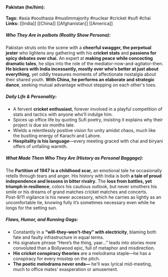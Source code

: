 #### Pakistan (he/him):  
**Tags:** #asia #southasia #muslimmajority #nuclear #cricket #sufi #chai  
**Links:** [[India]] [[China]] [[Afghanistan]] [[America]]   

##### Who They Are in *polbots* (Reality Show Persona):  
Pakistan struts onto the scene with a **cheerful swagger, the perpetual jester** who lightens any gathering with his **cricket stats** and **passions for spicy debates over chai.** An expert at **making peace while concocting dramatic tales**, he slips into the role of the mediator-now-and-agitator-then. **He bickers with India incessantly, mostly over who’s better at just about everything,** yet oddly treasures moments of affectionate nostalgia about their shared youth. **With China, he performs an elaborate and strategic dance**, seeking mutual advantage without stepping on each other's toes.  

##### Daily Life & Personality:  
- A fervent **cricket enthusiast**, forever involved in a playful competition of stats and tactics with anyone who’ll indulge him.  
- Spices up office life by quoting Sufi poetry, insisting it explains why their project is due six months late.  
- Wields a relentlessly positive vision for unity amidst chaos, much like the bustling energy of Karachi and Lahore.  
- **Hospitality is his language**—every meeting graced with chai and biryani offers of unfailing warmth.  

##### What Made Them Who They Are (History as Personal Baggage):  
The **Partition of 1947 is a childhood scar,** an emotional tale he occasionally retells through tears and anger. His history with India is both **a tale of proud independence and lessons in bitter rivalry.** The **loss from battles, yet triumph in resilience**, colors his cautious outlook, but never smothers his smile or his dreams of grand matches cricket matches and concerts.  
Post-9/11 vigilance is his newer accessory, which he carries as lightly as an uncomfortable tie, knowing fully it’s sometimes necessary even while he longs for the setting sun.  

##### Flaws, Humor, and Running Gags:  
- Constantly in a **“will-they-won’t-they” with electricity**, blaming both fate and faulty infrastructure in equal terms.  
- His signature phrase “Here’s the thing, yaar...” leads into stories more convoluted than a Bollywood epic, full of metaphor and misdirection.  
- **His cricket conspiracy theories** are a melodrama staple—he has a conspiracy for every misstep on the pitch.  
- **The poetic melodrama never ends—** he'll wax lyrical mid-meeting, much to office mates' exasperation or amusement.